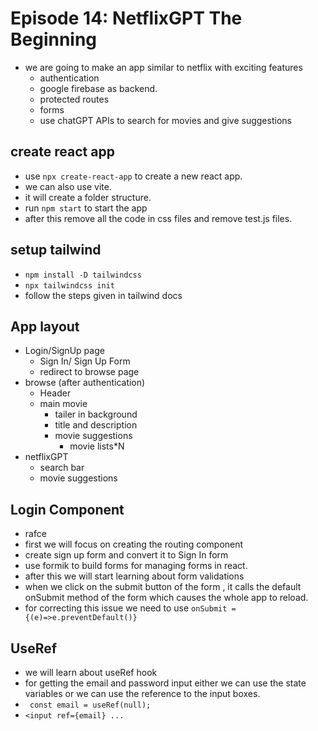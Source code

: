 # Episode 14: NetflixGPT The Beginning

- we are going to make an app similar to netflix with exciting features
  - authentication
  - google firebase as backend.
  - protected routes
  - forms
  - use chatGPT APIs to search for movies and give suggestions

## create react app

- use `npx create-react-app` to create a new react app. 
- we can also use vite.
- it will create a folder structure.
- run `npm start` to start the app
- after this remove all the code in css files and remove test.js files.

## setup tailwind

- `npm install -D tailwindcss`
- `npx tailwindcss init`
- follow the steps given in tailwind docs

## App layout

- Login/SignUp page
   - Sign In/ Sign Up Form
   - redirect to browse page
- browse (after authentication)
   - Header
   - main movie
     - tailer in background
     - title and description
     - movie suggestions
        - movie lists*N
- netflixGPT
    - search bar
    - movie suggestions

## Login Component

- rafce
- first we will focus on creating the routing component
- create sign up form and convert it to Sign In form
- use formik to build forms for managing forms in react.
- after this we will start learning about form validations
- when we click on the submit button of the form , it calls the default onSubmit method of the form which causes the whole app to reload.
- for correcting this issue we need to use `onSubmit = {(e)=>e.preventDefault()}`

## UseRef

- we will learn about useRef hook
- for getting the email and password input either we can use the state variables or we can use the reference to the input boxes.
- ` const email = useRef(null);`
- `<input ref={email} ...`
















